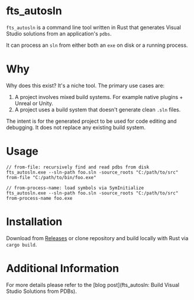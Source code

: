 # fts_autosln

`fts_autosln` is a command line tool written in Rust that generates Visual Studio solutions from an application's `pdbs`.

It can process an `sln` from either both an `exe` on disk or a running process.

# Why

Why does this exist? It's a niche tool. The primary use cases are:

1. A project involves mixed build systems. For example native plugins + Unreal or Unity.
2. A project uses a build system that doesn't generate clean `.sln` files.

The intent is for the generated project to be used for code editing and debugging. It does not replace any existing build system.

# Usage

```
// from-file: recursively find and read pdbs from disk
fts_autosln.exe --sln-path foo.sln -source_roots "C:/path/to/src" from-file "C:/path/to/bin/foo.exe"

// from-process-name: load symbols via SymInitialize
fts_autosln.exe --sln-path foo.sln -source_roots "C:/path/to/src" from-process-name foo.exe
```

# Installation

Download from [Releases](https://github.com/forrestthewoods/fts_autosln/releases) or clone repository and build locally with Rust via `cargo build`.

# Additional Information

For more details please refer to the [blog post](fts_autosln: Build Visual Studio Solutions from PDBs).
